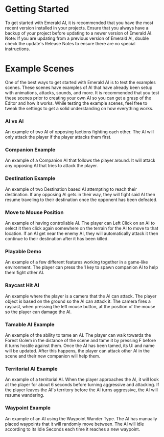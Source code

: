 # Getting Started
To get started with Emerald AI, it is recommended that you have the most recent version installed in your projects. Ensure that you always have a backup of your project before updating to a newer version of Emerald AI. Note: If you are updating from a previous version of Emerald AI, double check the update's Release Notes to ensure there are no special instructions.



# Example Scenes
One of the best ways to get started with Emerald AI is to test the examples scenes. These scenes have examples of AI that have already been setup with animations, attacks, sounds, and more. It is recommended that you test these scenes prior to creating your own AI so you can get a grasp of the Editor and how it works. While testing the example scenes, feel free to tweak the settings to get a solid understanding on how everything works.

### AI vs AI
An example of two AI of opposing factions fighting each other. The AI will only attack the player if the player attacks them first.
 
### Companion Example
An example of a Companion AI that follows the player around. It will attack any opposing AI that tries to attack the player.
 
### Destination Example
An example of two Destination based AI attempting to reach their destination. If any opposing AI gets in their way, they will fight said AI then resume traveling to their destination once the opponent has been defeated.
 
### Move to Mouse Position
An example of having controllable AI. The player can Left Click on an AI to select it then click again somewhere on the terrain for the AI to move to that location. If an AI get near the enemy AI, they will automatically attack it then continue to their destination after it has been killed.
 
### Playable Demo
An example of a few different features working together in a game-like environment. The player can press the 1 key to spawn companion AI to help them fight other AI.
 
### Raycast Hit AI
An example where the player is a camera that the AI can attack. The player object is based on the ground so the AI can attack it. The camera fires a raycast, when pressing the left mouse button, at the position of the mouse so the player can damage the AI.
 
### Tamable AI Example
An example of the ability to tame an AI. The player can walk towards the Forest Golem in the distance of the scene and tame it by pressing F before it turns hostile against them. Once the AI has been tamed, its UI and name will be updated. After this happens, the player can attack other AI in the scene and their new companion will help them.
 
### Territorial AI Example
An example of a territorial AI. When the player approaches the AI, it will look at the player for about 6 seconds before turning aggressive and attacking. If the player leaves the AI's territory before the AI turns aggressive, the AI will resume wandering.
 
### Waypoint Example
An example of an AI using the Waypoint Wander Type. The AI has manually placed waypoints that it will randomly move between. The AI will idle according to its Idle Seconds each time it reaches a new waypoint.

